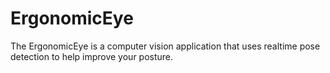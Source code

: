 # ErgonomicEye
The ErgonomicEye is a computer vision application that uses realtime pose detection to help improve your posture.
